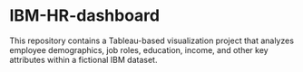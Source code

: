 # IBM-HR-dashboard

This repository contains a Tableau-based visualization project that analyzes employee demographics, job roles, education, income, and other key attributes within a fictional IBM dataset.
